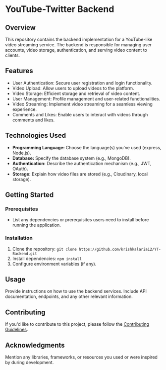 # YouTube-Twitter Backend

## Overview

This repository contains the backend implementation for a YouTube-like video streaming service. The backend is responsible for managing user accounts, video storage, authentication, and serving video content to clients.

## Features

- User Authentication: Secure user registration and login functionality.
- Video Upload: Allow users to upload videos to the platform.
- Video Storage: Efficient storage and retrieval of video content.
- User Management: Profile management and user-related functionalities.
- Video Streaming: Implement video streaming for a seamless viewing experience.
- Comments and Likes: Enable users to interact with videos through comments and likes.

## Technologies Used

- **Programming Language:** Choose the language(s) you've used (express, Node.js).
- **Database:** Specify the database system (e.g., MongoDB).
- **Authentication:** Describe the authentication mechanism (e.g., JWT, OAuth).
- **Storage:** Explain how video files are stored (e.g., Cloudinary, local storage).

## Getting Started

### Prerequisites

- List any dependencies or prerequisites users need to install before running the application.

### Installation

1. Clone the repository: `git clone https://github.com/krishkalaria12/YT-Backend.git`
2. Install dependencies: `npm install`
3. Configure environment variables (if any).

## Usage

Provide instructions on how to use the backend services. Include API documentation, endpoints, and any other relevant information.

## Contributing

If you'd like to contribute to this project, please follow the [Contributing Guidelines](CONTRIBUTING.md).

## Acknowledgments

Mention any libraries, frameworks, or resources you used or were inspired by during development.

